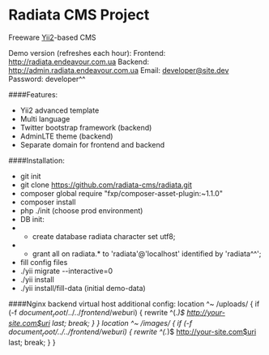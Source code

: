Radiata CMS Project
===============================
Freeware [Yii2](www.yiiframework.com)-based CMS

Demo version (refreshes each hour):
Frontend: http://radiata.endeavour.com.ua
Backend: http://admin.radiata.endeavour.com.ua
Email: developer@site.dev
Password: developer^^

####Features:
* Yii2 advanced template
* Multi language
* Twitter bootstrap framework (backend)
* AdminLTE theme (backend)
* Separate domain for frontend and backend

####Installation:
* git init
* git clone https://github.com/radiata-cms/radiata.git
* composer global require "fxp/composer-asset-plugin:~1.1.0"
* composer install
* php ./init (choose prod environment)
* DB init: 
* * create database radiata character set utf8;
* * grant all on radiata.* to 'radiata'@'localhost' identified by 'radiata^^';
* fill config files
* ./yii migrate --interactive=0
* ./yii install
* ./yii install/fill-data (initial demo-data)

####Nginx backend virtual host additional config:
		location ^~ /uploads/ {
            if (-f $document_root/../../frontend/web$uri) {
                rewrite  ^(.*)$ http://your-site.com$uri last; break;
            }
        }
		location ^~ /images/ {
            if (-f $document_root/../../frontend/web$uri) {
                rewrite  ^(.*)$ http://your-site.com$uri last; break;
            }
        }
